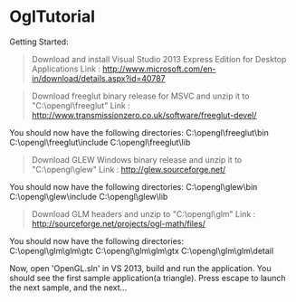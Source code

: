OglTutorial
===========

Getting Started:

> Download and install Visual Studio 2013 Express Edition for Desktop Applications
  Link : http://www.microsoft.com/en-in/download/details.aspx?id=40787
  
> Download freeglut binary release for MSVC and unzip it to "C:\opengl\freeglut"
  Link : http://www.transmissionzero.co.uk/software/freeglut-devel/ 

  You should now have the following directories:
	C:\opengl\freeglut\bin
	C:\opengl\freeglut\include
	C:\opengl\freeglut\lib
 
> Download GLEW Windows binary release and unzip it to "C:\opengl\glew"
  Link : http://glew.sourceforge.net/
  
  You should now have the following directories:
	C:\opengl\glew\bin
	C:\opengl\glew\include
	C:\opengl\glew\lib

> Download GLM headers and unzip to "C:\opengl\glm"
  Link : http://sourceforge.net/projects/ogl-math/files/

  You should now have the following directories:	
	C:\opengl\glm\glm\gtc
	C:\opengl\glm\glm\gtx
	C:\opengl\glm\glm\detail

Now, open 'OpenGL.sln' in VS 2013, build and run the application. 
You should see the first sample application(a triangle). 
Press escape to launch the next sample, and the next...

